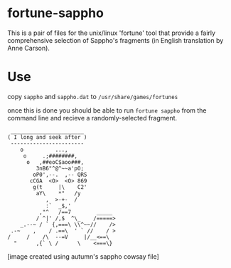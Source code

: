 # fortune-sappho

This is a pair of files for the unix/linux 'fortune' tool that provide a fairly comprehensive selection of Sappho's fragments (in English translation by Anne Carson).

# Use

copy `sappho` and `sappho.dat` to `/usr/share/games/fortunes`

once this is done you should be able to run `fortune sappho` from the command line and recieve a randomly-selected fragment.

```
 _______________________
( I long and seek after )
 -----------------------
    o          ...,
     o     .;########,
      o   ,##eoC$aoo###,
         3nB6"^@^~~a'pO;
        oP0',--.  ,-- QRS
       cCGA  <O>  <O> 869
        g(t     |\    C2'
         aY\    *"   /y
            ,  >-+-  /
            :`  _$,'
          ,"^   /==7        _____
         / ^|' /,$  ^\_    /=====>
    _.--~ / ` {,===\ \\^~~//    />
 .-~    ,    / .==\  ' ` //    / >
/     /    /\  --=V     |/__<==\
  "      ,{` \ /      \    <===\}
```
[image created using autumn's sappho cowsay file]
